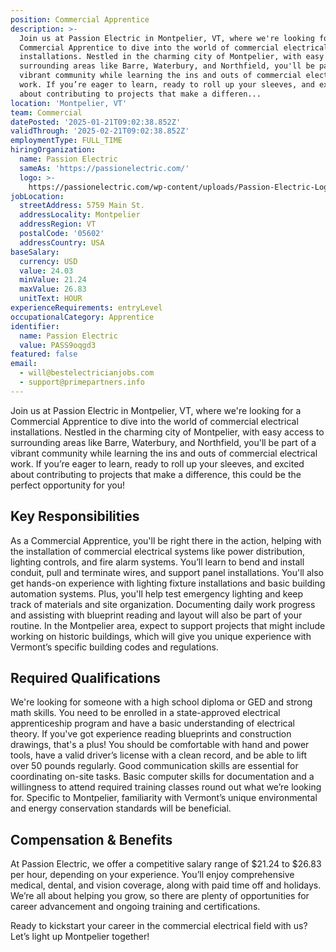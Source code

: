 ```yaml
---
position: Commercial Apprentice
description: >-
  Join us at Passion Electric in Montpelier, VT, where we're looking for a
  Commercial Apprentice to dive into the world of commercial electrical
  installations. Nestled in the charming city of Montpelier, with easy access to
  surrounding areas like Barre, Waterbury, and Northfield, you'll be part of a
  vibrant community while learning the ins and outs of commercial electrical
  work. If you’re eager to learn, ready to roll up your sleeves, and excited
  about contributing to projects that make a differen...
location: 'Montpelier, VT'
team: Commercial
datePosted: '2025-01-21T09:02:38.852Z'
validThrough: '2025-02-21T09:02:38.852Z'
employmentType: FULL_TIME
hiringOrganization:
  name: Passion Electric
  sameAs: 'https://passionelectric.com/'
  logo: >-
    https://passionelectric.com/wp-content/uploads/Passion-Electric-Logo-web-final-wide-full-color.png.webp
jobLocation:
  streetAddress: 5759 Main St.
  addressLocality: Montpelier
  addressRegion: VT
  postalCode: '05602'
  addressCountry: USA
baseSalary:
  currency: USD
  value: 24.03
  minValue: 21.24
  maxValue: 26.83
  unitText: HOUR
experienceRequirements: entryLevel
occupationalCategory: Apprentice
identifier:
  name: Passion Electric
  value: PASS9oqgd3
featured: false
email:
  - will@bestelectricianjobs.com
  - support@primepartners.info
---
```




Join us at Passion Electric in Montpelier, VT, where we're looking for a Commercial Apprentice to dive into the world of commercial electrical installations. Nestled in the charming city of Montpelier, with easy access to surrounding areas like Barre, Waterbury, and Northfield, you'll be part of a vibrant community while learning the ins and outs of commercial electrical work. If you’re eager to learn, ready to roll up your sleeves, and excited about contributing to projects that make a difference, this could be the perfect opportunity for you!

## Key Responsibilities

As a Commercial Apprentice, you'll be right there in the action, helping with the installation of commercial electrical systems like power distribution, lighting controls, and fire alarm systems. You’ll learn to bend and install conduit, pull and terminate wires, and support panel installations. You'll also get hands-on experience with lighting fixture installations and basic building automation systems. Plus, you'll help test emergency lighting and keep track of materials and site organization. Documenting daily work progress and assisting with blueprint reading and layout will also be part of your routine. In the Montpelier area, expect to support projects that might include working on historic buildings, which will give you unique experience with Vermont’s specific building codes and regulations.

## Required Qualifications

We're looking for someone with a high school diploma or GED and strong math skills. You need to be enrolled in a state-approved electrical apprenticeship program and have a basic understanding of electrical theory. If you've got experience reading blueprints and construction drawings, that's a plus! You should be comfortable with hand and power tools, have a valid driver’s license with a clean record, and be able to lift over 50 pounds regularly. Good communication skills are essential for coordinating on-site tasks. Basic computer skills for documentation and a willingness to attend required training classes round out what we’re looking for. Specific to Montpelier, familiarity with Vermont’s unique environmental and energy conservation standards will be beneficial.

## Compensation & Benefits

At Passion Electric, we offer a competitive salary range of $21.24 to $26.83 per hour, depending on your experience. You’ll enjoy comprehensive medical, dental, and vision coverage, along with paid time off and holidays. We’re all about helping you grow, so there are plenty of opportunities for career advancement and ongoing training and certifications. 

Ready to kickstart your career in the commercial electrical field with us? Let’s light up Montpelier together!

